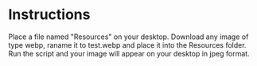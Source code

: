# Instructions
Place a file named "Resources" on your desktop. Download any image of type webp, raname it to test.webp and place it into the Resources folder. 
Run the script and your image will appear on your desktop in jpeg format.
